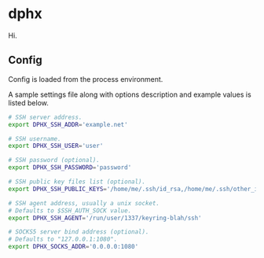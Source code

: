 # dphx

Hi.


## Config

Config is loaded from the process environment.

A sample settings file along with options description and example values is listed below.

```bash
# SSH server address.
export DPHX_SSH_ADDR='example.net'

# SSH username.
export DPHX_SSH_USER='user'

# SSH password (optional).
export DPHX_SSH_PASSWORD='password'

# SSH public key files list (optional).
export DPHX_SSH_PUBLIC_KEYS='/home/me/.ssh/id_rsa,/home/me/.ssh/other_id_rsa'

# SSH agent address, usually a unix socket.
# Defaults to $SSH_AUTH_SOCK value.
export DPHX_SSH_AGENT='/run/user/1337/keyring-blah/ssh'

# SOCKS5 server bind address (optional).
# Defaults to "127.0.0.1:1080".
export DPHX_SOCKS_ADDR='0.0.0.0:1080'
```
